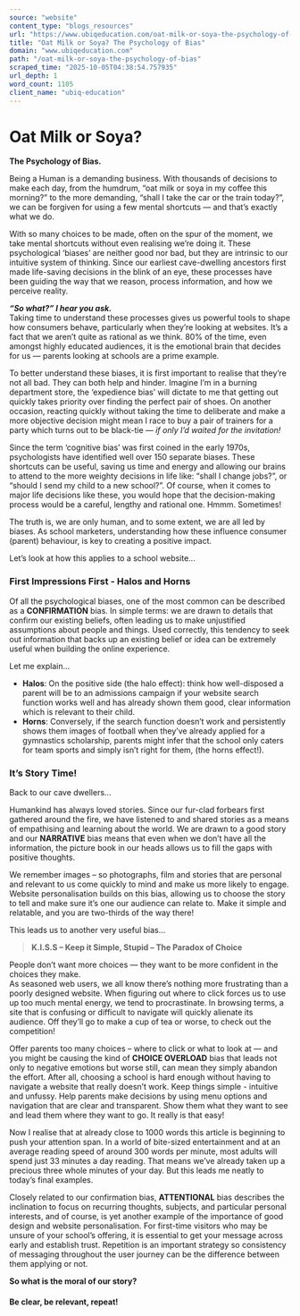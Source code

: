 ```yaml
---
source: "website"
content_type: "blogs_resources"
url: "https://www.ubiqeducation.com/oat-milk-or-soya-the-psychology-of-bias"
title: "Oat Milk or Soya? The Psychology of Bias"
domain: "www.ubiqeducation.com"
path: "/oat-milk-or-soya-the-psychology-of-bias"
scraped_time: "2025-10-05T04:38:54.757935"
url_depth: 1
word_count: 1105
client_name: "ubiq-education"
---
```


# Oat Milk or Soya?

**The Psychology of Bias.**

Being a Human is a demanding business. With thousands of decisions to make each day, from the humdrum, “oat milk or soya in my coffee this morning?” to the more demanding, “shall I take the car or the train today?”, we can be forgiven for using a few mental shortcuts — and that’s exactly what we do.

With so many choices to be made, often on the spur of the moment, we take mental shortcuts without even realising we’re doing it. These psychological ‘biases’ are neither good nor bad, but they are intrinsic to our intuitive system of thinking. Since our earliest cave-dwelling ancestors first made life-saving decisions in the blink of an eye, these processes have been guiding the way that we reason, process information, and how we perceive reality.

**_“So what?” I hear you ask._**  
Taking time to understand these processes gives us powerful tools to shape how consumers behave, particularly when they’re looking at websites. It’s a fact that we aren’t quite as rational as we think. 80% of the time, even amongst highly educated audiences, it is the emotional brain that decides for us — parents looking at schools are a prime example.

To better understand these biases, it is first important to realise that they’re not all bad. They can both help and hinder. Imagine I’m in a burning department store, the ‘expedience bias’ will dictate to me that getting out quickly takes priority over finding the perfect pair of shoes. On another occasion, reacting quickly without taking the time to deliberate and make a more objective decision might mean I race to buy a pair of trainers for a party which turns out to be black-tie — _if only I’d waited for the invitation!_

Since the term ‘cognitive bias’ was first coined in the early 1970s, psychologists have identified well over 150 separate biases. These shortcuts can be useful, saving us time and energy and allowing our brains to attend to the more weighty decisions in life like: “shall I change jobs?”, or “should I send my child to a new school?”. Of course, when it comes to major life decisions like these, you would hope that the decision-making process would be a careful, lengthy and rational one. Hmmm. Sometimes!

The truth is, we are only human, and to some extent, we are all led by biases. As school marketers, understanding how these influence consumer (parent) behaviour, is key to creating a positive impact.

Let’s look at how this applies to a school website...

### First Impressions First - Halos and Horns

Of all the psychological biases, one of the most common can be described as a **CONFIRMATION** bias. In simple terms: we are drawn to details that confirm our existing beliefs, often leading us to make unjustified assumptions about people and things. Used correctly, this tendency to seek out information that backs up an existing belief or idea can be extremely useful when building the online experience.

Let me explain...

*   **Halos**: On the positive side (the halo effect): think how well-disposed a parent will be to an admissions campaign if your website search function works well and has already shown them good, clear information which is relevant to their child.  
*   **Horns**: Conversely, if the search function doesn’t work and persistently shows them images of football when they’ve already applied for a gymnastics scholarship, parents might infer that the school only caters for team sports and simply isn’t right for them, (the horns effect!).

### It’s Story Time!  

Back to our cave dwellers...

Humankind has always loved stories. Since our fur-clad forbears first gathered around the fire, we have listened to and shared stories as a means of empathising and learning about the world. We are drawn to a good story and our **NARRATIVE** bias means that even when we don’t have all the information, the picture book in our heads allows us to fill the gaps with positive thoughts.

We remember images – so photographs, film and stories that are personal and relevant to us come quickly to mind and make us more likely to engage. Website personalisation builds on this bias, allowing us to choose the story to tell and make sure it’s one our audience can relate to. Make it simple and relatable, and you are two-thirds of the way there!

This leads us to another very useful bias...

> **K.I.S.S – Keep it Simple, Stupid – The Paradox of Choice**

People don’t want more choices — they want to be more confident in the choices they make.  
As seasoned web users, we all know there’s nothing more frustrating than a poorly designed website. When figuring out where to click forces us to use up too much mental energy, we tend to procrastinate. In browsing terms, a site that is confusing or difficult to navigate will quickly alienate its audience. Off they’ll go to make a cup of tea or worse, to check out the competition!  

Offer parents too many choices – where to click or what to look at — and you might be causing the kind of **CHOICE OVERLOAD** bias that leads not only to negative emotions but worse still, can mean they simply abandon the effort. After all, choosing a school is hard enough without having to navigate a website that really doesn’t work. Keep things simple - intuitive and unfussy. Help parents make decisions by using menu options and navigation that are clear and transparent. Show them what they want to see and lead them where they want to go. It really is that easy!

Now I realise that at already close to 1000 words this article is beginning to push your attention span. In a world of bite-sized entertainment and at an average reading speed of around 300 words per minute, most adults will spend just 33 minutes a day reading. That means we’ve already taken up a precious three whole minutes of your day. But this leads me neatly to today’s final examples.

Closely related to our confirmation bias, **ATTENTIONAL** bias describes the inclination to focus on recurring thoughts, subjects, and particular personal interests, and of course, is yet another example of the importance of good design and website personalisation. For first-time visitors who may be unsure of your school’s offering, it is essential to get your message across early and establish trust. Repetition is an important strategy so consistency of messaging throughout the user journey can be the difference between them applying or not.

**So what is the moral of our story?**  
#### Be clear, be relevant, repeat!